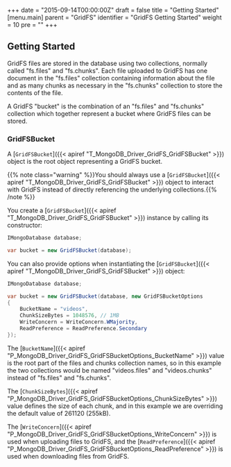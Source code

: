+++
date = "2015-09-14T00:00:00Z"
draft = false
title = "Getting Started"
[menu.main]
  parent = "GridFS"
  identifier = "GridFS Getting Started"
  weight = 10
  pre = "<i class='fa'></i>"
+++

## Getting Started

GridFS files are stored in the database using two collections, normally called "fs.files" and "fs.chunks". Each file uploaded to GridFS has one document in the "fs.files" collection containing information about the file and as many chunks as necessary in the "fs.chunks" collection to store the contents of the file.

A GridFS "bucket" is the combination of an "fs.files" and "fs.chunks" collection which together represent a bucket where GridFS files can be stored.

### GridFSBucket

A [`GridFSBucket`]({{< apiref "T_MongoDB_Driver_GridFS_GridFSBucket" >}}) object is the root object representing a GridFS bucket. 

{{% note class="warning" %}}You should always use a [`GridFSBucket`]({{< apiref "T_MongoDB_Driver_GridFS_GridFSBucket" >}}) object to interact with GridFS instead of directly referencing the underlying collections.{{% /note %}}

You create a [`GridFSBucket`]({{< apiref "T_MongoDB_Driver_GridFS_GridFSBucket" >}}) instance by calling its constructor:

```csharp
IMongoDatabase database;

var bucket = new GridFSBucket(database);
```

You can also provide options when instantiating the [`GridFSBucket`]({{< apiref "T_MongoDB_Driver_GridFS_GridFSBucket" >}}) object:

```csharp
IMongoDatabase database;

var bucket = new GridFSBucket(database, new GridFSBucketOptions
{
    BucketName = "videos",
    ChunkSizeBytes = 1048576, // 1MB
    WriteConcern = WriteConcern.WMajority,
    ReadPreference = ReadPreference.Secondary
});
```

The [`BucketName`]({{< apiref "P_MongoDB_Driver_GridFS_GridFSBucketOptions_BucketName" >}}) value is the root part of the files and chunks collection names, so in this example the two collections would be named "videos.files" and "videos.chunks" instead of "fs.files" and "fs.chunks".

The [`ChunkSizeBytes`]({{< apiref "P_MongoDB_Driver_GridFS_GridFSBucketOptions_ChunkSizeBytes" >}}) value defines the size of each chunk, and in this example we are overriding the default value of 261120 (255kB).

The [`WriteConcern`]({{< apiref "P_MongoDB_Driver_GridFS_GridFSBucketOptions_WriteConcern" >}}) is used when uploading files to GridFS, and the [`ReadPreference`]({{< apiref "P_MongoDB_Driver_GridFS_GridFSBucketOptions_ReadPreference" >}}) is used when downloading files from GridFS.
